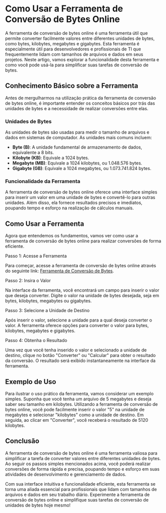 Como Usar a Ferramenta de Conversão de Bytes Online
===================================================

A ferramenta de conversão de bytes online é uma ferramenta útil que permite converter facilmente valores entre diferentes unidades de bytes, como bytes, kilobytes, megabytes e gigabytes. Esta ferramenta é especialmente útil para desenvolvedores e profissionais de TI que frequentemente lidam com tamanhos de arquivos e dados em seus projetos. Neste artigo, vamos explorar a funcionalidade desta ferramenta e como você pode usá-la para simplificar suas tarefas de conversão de bytes.

Conhecimento Básico sobre a Ferramenta
--------------------------------------

Antes de mergulharmos na utilização prática da ferramenta de conversão de bytes online, é importante entender os conceitos básicos por trás das unidades de bytes e a necessidade de realizar conversões entre elas.

### Unidades de Bytes

As unidades de bytes são usadas para medir o tamanho de arquivos e dados em sistemas de computador. As unidades mais comuns incluem:

- **Byte (B)**: A unidade fundamental de armazenamento de dados, equivalente a 8 bits.
- **Kilobyte (KB)**: Equivale a 1024 bytes.
- **Megabyte (MB)**: Equivale a 1024 kilobytes, ou 1.048.576 bytes.
- **Gigabyte (GB)**: Equivale a 1024 megabytes, ou 1.073.741.824 bytes.

### Funcionalidade da Ferramenta

A ferramenta de conversão de bytes online oferece uma interface simples para inserir um valor em uma unidade de bytes e convertê-lo para outras unidades. Além disso, ela fornece resultados precisos e imediatos, poupando tempo e esforço na realização de cálculos manuais.

Como Usar a Ferramenta
----------------------

Agora que entendemos os fundamentos, vamos ver como usar a ferramenta de conversão de bytes online para realizar conversões de forma eficiente.

Passo 1: Acesse a Ferramenta

Para começar, acesse a ferramenta de conversão de bytes online através do seguinte link: [Ferramenta de Conversão de Bytes](https://base64decodeonline.com/pt/developers/byte-converter).

Passo 2: Insira o Valor

Na interface da ferramenta, você encontrará um campo para inserir o valor que deseja converter. Digite o valor na unidade de bytes desejada, seja em bytes, kilobytes, megabytes ou gigabytes.

Passo 3: Selecione a Unidade de Destino

Após inserir o valor, selecione a unidade para a qual deseja converter o valor. A ferramenta oferece opções para converter o valor para bytes, kilobytes, megabytes e gigabytes.

Passo 4: Obtenha o Resultado

Uma vez que você tenha inserido o valor e selecionado a unidade de destino, clique no botão "Converter" ou "Calcular" para obter o resultado da conversão. O resultado será exibido instantaneamente na interface da ferramenta.

Exemplo de Uso
--------------

Para ilustrar o uso prático da ferramenta, vamos considerar um exemplo simples. Suponha que você tenha um arquivo de 5 megabytes e deseja saber seu tamanho em kilobytes. Utilizando a ferramenta de conversão de bytes online, você pode facilmente inserir o valor "5" na unidade de megabytes e selecionar "kilobytes" como a unidade de destino. Em seguida, ao clicar em "Converter", você receberá o resultado de 5120 kilobytes.

Conclusão
---------

A ferramenta de conversão de bytes online é uma ferramenta valiosa para simplificar a tarefa de converter valores entre diferentes unidades de bytes. Ao seguir os passos simples mencionados acima, você poderá realizar conversões de forma rápida e precisa, poupando tempo e esforço em suas atividades de desenvolvimento e gerenciamento de dados.

Com sua interface intuitiva e funcionalidade eficiente, esta ferramenta se torna uma aliada essencial para profissionais que lidam com tamanhos de arquivos e dados em seu trabalho diário. Experimente a ferramenta de conversão de bytes online e simplifique suas tarefas de conversão de unidades de bytes hoje mesmo!